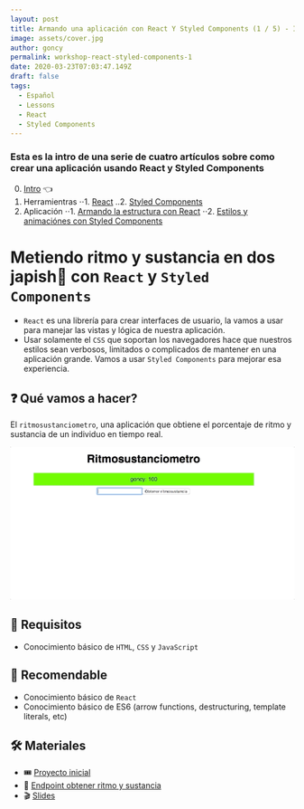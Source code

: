 ```yaml
---
layout: post
title: Armando una aplicación con React Y Styled Components (1 / 5) - Introducción
image: assets/cover.jpg
author: goncy
permalink: workshop-react-styled-components-1
date: 2020-03-23T07:03:47.149Z
draft: false
tags: 
  - Español
  - Lessons
  - React
  - Styled Components
---
```


### Esta es la intro de una serie de cuatro artículos sobre como crear una aplicación usando React y Styled Components
0. [Intro](./intro.md) 👈
1. Herramientras
⋅⋅1. [React]("./react.md")
..2. [Styled Components]("./styled-components.md")
2. Aplicación
⋅⋅1. [Armando la estructura con React]("./estructura.md")
⋅⋅2. [Estilos y animaciónes con Styled Components]("./estilos.md")

# Metiendo ritmo y sustancia en dos japish👋 con `React` y `Styled Components`
* `React` es una librería para crear interfaces de usuario, la vamos a usar para manejar las vistas y lógica de nuestra aplicación.
* Usar solamente el `CSS` que soportan los navegadores hace que nuestros estilos sean verbosos, limitados o complicados de mantener en una aplicación grande.
Vamos a usar `Styled Components` para mejorar esa experiencia.

## ❓ Qué vamos a hacer?
El `ritmosustanciometro`, una aplicación que obtiene el porcentaje de ritmo y sustancia de un individuo en tiempo real.

![01](./assets/ritmosustanciometro.gif)

## 🎯 Requisitos
* Conocimiento básico de `HTML`, `CSS` y `JavaScript`

## 🍪 Recomendable
* Conocimiento básico de `React`
* Conocimiento básico de ES6 (arrow functions, destructuring, template literals, etc)

## 🛠 Materiales
* 🎟 [Proyecto inicial](https://codesandbox.io/s/cliente-ritmosustanciometro-n61hr)
* 🔗 [Endpoint obtener ritmo y sustancia](https://wt-3581e5a0e6c19bb4a0552203b2738a9d-0.run.webtask.io/obtener-ritmosustancia/)
* 🎬 [Slides](https://docs.google.com/presentation/d/1LtpsEyeeFJA-MUaAnACV1H_W9Dr0K6EXSgXF0i9xQyo/edit#slide=id.gc6fa3c898_0_0)
